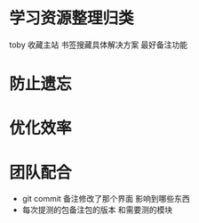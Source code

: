 
# 学习资源整理归类
  toby 收藏主站
  书签搜藏具体解决方案 最好备注功能

# 防止遗忘

# 优化效率

# 团队配合

* git commit 备注修改了那个界面 影响到哪些东西
* 每次提测的包备注包的版本 和需要测的模块